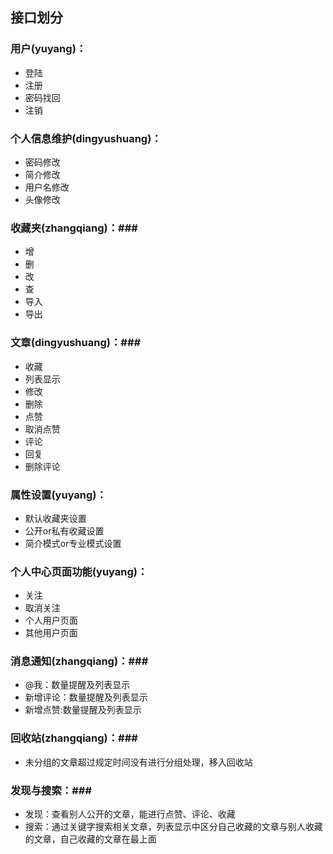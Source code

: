 ## 接口划分 ##

### 用户(yuyang)： ###

- 登陆
- 注册
- 密码找回
- 注销

### 个人信息维护(dingyushuang)： ###

- 密码修改
- 简介修改
- 用户名修改
- 头像修改

### 收藏夹(zhangqiang)：###

- 增
- 删
- 改
- 查
- 导入
- 导出

### 文章(dingyushuang)：###

- 收藏
- 列表显示
- 修改
- 删除
- 点赞
- 取消点赞
- 评论
- 回复
- 删除评论

### 属性设置(yuyang)： ###

- 默认收藏夹设置
- 公开or私有收藏设置
- 简介模式or专业模式设置

### 个人中心页面功能(yuyang)： ###

- 关注
- 取消关注
- 个人用户页面
- 其他用户页面

### 消息通知(zhangqiang)：###

- @我：数量提醒及列表显示
- 新增评论：数量提醒及列表显示
- 新增点赞:数量提醒及列表显示

### 回收站(zhangqiang)：###

- 未分组的文章超过规定时间没有进行分组处理，移入回收站

### 发现与搜索：###

- 发现：查看别人公开的文章，能进行点赞、评论、收藏
- 搜索：通过关键字搜索相关文章，列表显示中区分自己收藏的文章与别人收藏的文章，自己收藏的文章在最上面